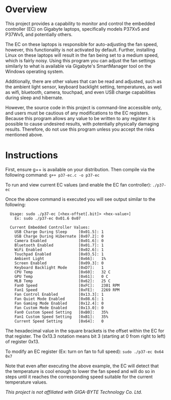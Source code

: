 # Overview

This project provides a capability to monitor and control the embedded controller 
(EC) on Gigabyte laptops, specifically models P37Xv5 and P37Wv5, and potentially 
others.

The EC on these laptops is responsible for auto-adjusting the fan speed, however,
this functionality is not activated by default. Further, installing Linux on these
laptops will result in the fan being set to a medium 
speed, which is fairly noisy. Using this program you can adjust the fan settings
similarly to what is available via Gigabyte's SmartManager tool on the Windows 
operating system. 

Additionally, there are other values that can be read and adjusted, such as the
ambient light sensor, keyboard backlight setting, temperatures, as well as wifi,
bluetooth, camera, touchpad, and even USB charge capabilities during sleep and
hibernate.

However, the source code in this project is command-line accessible only, and users
must be cautious of any modifications to the EC registers. Because this program
allows any value to be written to any register it is possible to cause undesired
results, with potentially physically damaging results. Therefore, do not use this
program unless you accept the risks mentioned above.

# Instructions

First, ensure g++ is available on your distribution. Then compile via the 
following command:
`g++ p37-ec.c -o p37-ec`

To run and view current EC values (and enable the EC fan controller):
`./p37-ec`

Once the above command is executed you will see output similar to the following:
```
  Usage: sudo ./p37-ec [<hex-offset[.bit]> <hex-value>]
    Ex: sudo ./p37-ec 0x01.6 0x07

  Current Embedded Controller Values:
    USB Charge During Sleep     [0x01.5]: 1
    USB Charge During Hibernate [0x07.2]: 0
    Camera Enabled              [0x01.6]: 0
    Bluetooth Enabled           [0x01.7]: 1
    WiFi Enabled                [0x02.6]: 1
    Touchpad Enabled            [0x03.5]: 1
    Ambient Light               [0x66]:   1%
    Screen Enabled              [0x09.3]: 0
    Keyboard Backlight Mode     [0xD7]:   1
    CPU Temp                    [0x60]:   32 C
    GPU Temp                    [0x61]:   0 C
    MLB Temp                    [0x62]:   25 C
    Fan0 Speed                  [0xFC]:   2301 RPM
    Fan1 Speed                  [0xFE]:   2269 RPM
    Fan Control Enabled         [0x13.3]: 1
    Fan Quiet Mode Enabled      [0x08.6]: 1
    Fan Gaming Mode Enabled     [0x12.4]: 0
    Fan Custom Mode Enabled     [0x13.0]: 0
    Fan0 Custom Speed Setting   [0xB0]:   35%
    Fan1 Custom Speed Setting   [0xB1]:   35%
    Current Speed Setting       [0x64]:   0
```
The hexadecimal value in the square brackets is the offset within the EC for that 
register. The 0x13.3 notation means bit 3 (starting at 0 from right to left) of 
register 0x13.

To modify an EC register (Ex: turn on fan to full speed):
`sudo ./p37-ec 0x64 0x7`

Note that even after executing the above example, the EC will detect that the 
temperature is cool enough to lower the fan speed and will do so in steps until
it reaches the corresponding speed suitable for the current temperature values.

*This project is not affiliated with GIGA-BYTE Technology Co. Ltd.*

